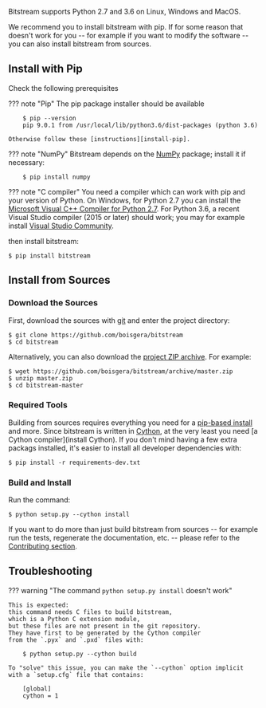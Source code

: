 

Bitstream supports Python 2.7 and 3.6 on Linux, Windows and MacOS.

We recommend you to install bitstream with pip. 
If for some reason that doesn't work for you 
-- for example if you want to modify the software -- 
you can also install bitstream from sources.

Install with Pip
--------------------------------------------------------------------------------

Check the following prerequisites 

??? note "Pip"
    The pip package installer should be available

        $ pip --version
        pip 9.0.1 from /usr/local/lib/python3.6/dist-packages (python 3.6)

    Otherwise follow these [instructions][install-pip].

??? note "NumPy"
    Bitstream depends on the [NumPy] package; install it if necessary:

        $ pip install numpy

??? note "C compiler"
    You need a compiler which can work with pip and your version of Python. 
    On Windows, for Python 2.7 you can install the 
    [Microsoft Visual C++ Compiler for Python 2.7][MSVC].
    For Python 3.6, a recent Visual Studio compiler (2015 or later)
    should work; you may for example install
    [Visual Studio Community](https://www.visualstudio.com/vs/community/).

then install bitstream:

    $ pip install bitstream

[pip]: https://pypi.python.org/pypi/pip
[install-pip]: https://pip.pypa.io/en/stable/installing/
[NumPy]: http://www.numpy.org/
[MSVC]: https://www.microsoft.com/en-us/download/details.aspx?id=44266

Install from Sources
--------------------------------------------------------------------------------

### Download the Sources

First, download the sources with [git](https://git-scm.com/)
and enter the project directory:

    $ git clone https://github.com/boisgera/bitstream
    $ cd bitstream

Alternatively, you can also download the
[project ZIP archive](https://github.com/boisgera/bitstream/archive/master.zip).
For example:
        
    $ wget https://github.com/boisgera/bitstream/archive/master.zip
    $ unzip master.zip
    $ cd bitstream-master

### Required Tools

Building from sources requires everything you need for a 
[pip-based install](#install-with-pip) and more. 
Since bitstream is written in [Cython], at the very least
you need [a Cython compiler](install Cython).
If you don't mind having a few extra packags installed, 
it's easier to install all developer dependencies with:

    $ pip install -r requirements-dev.txt

### Build and Install

Run the command:

    $ python setup.py --cython install

If you want to do more than just build bitstream from sources
-- for example run the tests, regenerate the documentation, etc. --
please refer to the [Contributing section](contributing).

[Cython]: http://cython.org/#documentation
[Installing Cython]: http://docs.cython.org/en/latest/src/quickstart/install.html
[install Cython]: http://cython.readthedocs.io/en/latest/src/quickstart/install.html#installing-cython

Troubleshooting
--------------------------------------------------------------------------------

??? warning "The command `python setup.py install` doesn't work"

    This is expected:
    this command needs C files to build bitstream,
    which is a Python C extension module,
    but these files are not present in the git repository.
    They have first to be generated by the Cython compiler
    from the `.pyx` and `.pxd` files with:

        $ python setup.py --cython build

    To "solve" this issue, you can make the `--cython` option implicit
    with a `setup.cfg` file that contains:

        [global]
        cython = 1


